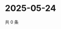 # 2025-05-24

共 0 条

<!-- BEGIN ZHIHUQUESTIONS -->
<!-- 最后更新时间 Sat May 24 2025 08:53:03 GMT+0800 (China Standard Time) -->

<!-- END ZHIHUQUESTIONS -->
